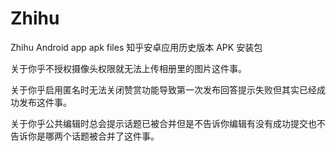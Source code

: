# Zhihu
Zhihu Android app apk files 知乎安卓应用历史版本 APK 安装包

关于你乎不授权摄像头权限就无法上传相册里的图片这件事。

关于你乎启用匿名时无法关闭赞赏功能导致第一次发布回答提示失败但其实已经成功发布这件事。

关于你乎公共编辑时总会提示话题已被合并但是不告诉你编辑有没有成功提交也不告诉你是哪两个话题被合并了这件事。
